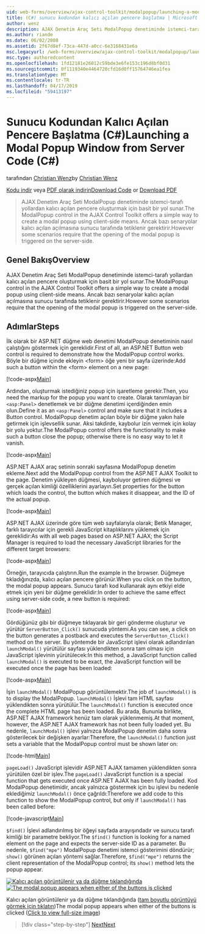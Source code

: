 ```yaml
---
uid: web-forms/overview/ajax-control-toolkit/modalpopup/launching-a-modal-popup-window-from-server-code-cs
title: (C#) sunucu kodundan kalıcı açılan pencere başlatma | Microsoft Docs
author: wenz
description: AJAX Denetim Araç Seti ModalPopup denetiminde istemci-tarafı yollardan kalıcı açılan pencere oluşturmak için basit bir yol sunar. Ancak bazı senaryolarda bu t gerektirir...
ms.author: riande
ms.date: 06/02/2008
ms.assetid: 2f67d8ef-73ca-447d-a0cc-6e3168431e6a
msc.legacyurl: /web-forms/overview/ajax-control-toolkit/modalpopup/launching-a-modal-popup-window-from-server-code-cs
msc.type: authoredcontent
ms.openlocfilehash: 1fd12181e26012c59bde3e6fe153c196d8bf0d31
ms.sourcegitcommit: 0f1119340e4464720cfd16d0ff15764746ea1fea
ms.translationtype: MT
ms.contentlocale: tr-TR
ms.lasthandoff: 04/17/2019
ms.locfileid: "59413197"
---
```

# <a name="launching-a-modal-popup-window-from-server-code-c"></a><span data-ttu-id="bde78-104">Sunucu Kodundan Kalıcı Açılan Pencere Başlatma (C#)</span><span class="sxs-lookup"><span data-stu-id="bde78-104">Launching a Modal Popup Window from Server Code (C#)</span></span>

<span data-ttu-id="bde78-105">tarafından [Christian Wenz](https://github.com/wenz)</span><span class="sxs-lookup"><span data-stu-id="bde78-105">by [Christian Wenz](https://github.com/wenz)</span></span>

<span data-ttu-id="bde78-106">[Kodu indir](http://download.microsoft.com/download/2/4/0/24052038-f942-4336-905b-b60ae56f0dd5/ModalPopup1.cs.zip) veya [PDF olarak indirin](http://download.microsoft.com/download/b/6/a/b6ae89ee-df69-4c87-9bfb-ad1eb2b23373/modalpopup1CS.pdf)</span><span class="sxs-lookup"><span data-stu-id="bde78-106">[Download Code](http://download.microsoft.com/download/2/4/0/24052038-f942-4336-905b-b60ae56f0dd5/ModalPopup1.cs.zip) or [Download PDF](http://download.microsoft.com/download/b/6/a/b6ae89ee-df69-4c87-9bfb-ad1eb2b23373/modalpopup1CS.pdf)</span></span>

> <span data-ttu-id="bde78-107">AJAX Denetim Araç Seti ModalPopup denetiminde istemci-tarafı yollardan kalıcı açılan pencere oluşturmak için basit bir yol sunar.</span><span class="sxs-lookup"><span data-stu-id="bde78-107">The ModalPopup control in the AJAX Control Toolkit offers a simple way to create a modal popup using client-side means.</span></span> <span data-ttu-id="bde78-108">Ancak bazı senaryolar kalıcı açılan açılmasına sunucu tarafında tetiklenir gerektirir.</span><span class="sxs-lookup"><span data-stu-id="bde78-108">However some scenarios require that the opening of the modal popup is triggered on the server-side.</span></span>


## <a name="overview"></a><span data-ttu-id="bde78-109">Genel Bakış</span><span class="sxs-lookup"><span data-stu-id="bde78-109">Overview</span></span>

<span data-ttu-id="bde78-110">AJAX Denetim Araç Seti ModalPopup denetiminde istemci-tarafı yollardan kalıcı açılan pencere oluşturmak için basit bir yol sunar.</span><span class="sxs-lookup"><span data-stu-id="bde78-110">The ModalPopup control in the AJAX Control Toolkit offers a simple way to create a modal popup using client-side means.</span></span> <span data-ttu-id="bde78-111">Ancak bazı senaryolar kalıcı açılan açılmasına sunucu tarafında tetiklenir gerektirir.</span><span class="sxs-lookup"><span data-stu-id="bde78-111">However some scenarios require that the opening of the modal popup is triggered on the server-side.</span></span>

## <a name="steps"></a><span data-ttu-id="bde78-112">Adımlar</span><span class="sxs-lookup"><span data-stu-id="bde78-112">Steps</span></span>

<span data-ttu-id="bde78-113">İlk olarak bir ASP.NET düğme web denetimi ModalPopup denetiminin nasıl çalıştığını göstermek için gereklidir.</span><span class="sxs-lookup"><span data-stu-id="bde78-113">First of all, an ASP.NET Button web control is required to demonstrate how the ModalPopup control works.</span></span> <span data-ttu-id="bde78-114">Böyle bir düğme içinde ekleyin &lt;form&gt; öğe yeni bir sayfa üzerinde:</span><span class="sxs-lookup"><span data-stu-id="bde78-114">Add such a button within the &lt;form&gt; element on a new page:</span></span>

[!code-aspx[Main](launching-a-modal-popup-window-from-server-code-cs/samples/sample1.aspx)]

<span data-ttu-id="bde78-115">Ardından, oluşturmak istediğiniz popup için işaretleme gerekir.</span><span class="sxs-lookup"><span data-stu-id="bde78-115">Then, you need the markup for the popup you want to create.</span></span> <span data-ttu-id="bde78-116">Olarak tanımlayan bir `<asp:Panel>` denetlemek ve bir düğme denetimi içerdiğinden emin olun.</span><span class="sxs-lookup"><span data-stu-id="bde78-116">Define it as an `<asp:Panel>` control and make sure that it includes a Button control.</span></span> <span data-ttu-id="bde78-117">ModalPopup denetim açılan böyle bir düğme yakın hale getirmek için işlevsellik sunar. Aksi takdirde, kaybolur izin vermek için kolay bir yolu yoktur.</span><span class="sxs-lookup"><span data-stu-id="bde78-117">The ModalPopup control offers the functionality to make such a button close the popup; otherwise there is no easy way to let it vanish.</span></span>

[!code-aspx[Main](launching-a-modal-popup-window-from-server-code-cs/samples/sample2.aspx)]

<span data-ttu-id="bde78-118">ASP.NET AJAX araç setinin sonraki sayfasına ModalPopup denetim ekleme.</span><span class="sxs-lookup"><span data-stu-id="bde78-118">Next add the ModalPopup control from the ASP.NET AJAX Toolkit to the page.</span></span> <span data-ttu-id="bde78-119">Denetim yükleyen düğmesi, kayboluyor getiren düğmesi ve gerçek açılan kimliği özelliklerini ayarlayın.</span><span class="sxs-lookup"><span data-stu-id="bde78-119">Set properties for the button which loads the control, the button which makes it disappear, and the ID of the actual popup.</span></span>

[!code-aspx[Main](launching-a-modal-popup-window-from-server-code-cs/samples/sample3.aspx)]

<span data-ttu-id="bde78-120">ASP.NET AJAX üzerinde göre tüm web sayfalarıyla olarak; Betik Manager, farklı tarayıcılar için gerekli JavaScript kitaplıklarını yüklemek için gereklidir:</span><span class="sxs-lookup"><span data-stu-id="bde78-120">As with all web pages based on ASP.NET AJAX; the Script Manager is required to load the necessary JavaScript libraries for the different target browsers:</span></span>

[!code-aspx[Main](launching-a-modal-popup-window-from-server-code-cs/samples/sample4.aspx)]

<span data-ttu-id="bde78-121">Örneğin, tarayıcıda çalıştırın.</span><span class="sxs-lookup"><span data-stu-id="bde78-121">Run the example in the browser.</span></span> <span data-ttu-id="bde78-122">Düğmeye tıkladığınızda, kalıcı açılan pencere görünür.</span><span class="sxs-lookup"><span data-stu-id="bde78-122">When you click on the button, the modal popup appears.</span></span> <span data-ttu-id="bde78-123">Sunucu tarafı kod kullanarak aynı etkiyi elde etmek için yeni bir düğme gereklidir:</span><span class="sxs-lookup"><span data-stu-id="bde78-123">In order to achieve the same effect using server-side code, a new button is required:</span></span>

[!code-aspx[Main](launching-a-modal-popup-window-from-server-code-cs/samples/sample5.aspx)]

<span data-ttu-id="bde78-124">Gördüğünüz gibi bir düğmeye tıklayarak bir geri gönderme oluşturur ve yürütür `ServerButton_Click()` sunucuda yöntemi.</span><span class="sxs-lookup"><span data-stu-id="bde78-124">As you can see, a click on the button generates a postback and executes the `ServerButton_Click()` method on the server.</span></span> <span data-ttu-id="bde78-125">Bu yöntemde bir JavaScript işlevi olarak adlandırılan `launchModal()` yürütülür sayfası yüklendikten sonra tam olması için JavaScript işlevinin yürütülecek:</span><span class="sxs-lookup"><span data-stu-id="bde78-125">In this method, a JavaScript function called `launchModal()` is executed to be exact, the JavaScript function will be executed once the page has been loaded:</span></span>

[!code-aspx[Main](launching-a-modal-popup-window-from-server-code-cs/samples/sample6.aspx)]

<span data-ttu-id="bde78-126">İşin `launchModal()` ModalPopup görüntülemektir.</span><span class="sxs-lookup"><span data-stu-id="bde78-126">The job of `launchModal()` is to display the ModalPopup.</span></span> <span data-ttu-id="bde78-127">`launchModal()` İşlevi tam HTML sayfası yüklendikten sonra yürütülür.</span><span class="sxs-lookup"><span data-stu-id="bde78-127">The `launchModal()` function is executed once the complete HTML page has been loaded.</span></span> <span data-ttu-id="bde78-128">Bu arada, Bununla birlikte, ASP.NET AJAX framework henüz tam olarak yüklenmemiş.</span><span class="sxs-lookup"><span data-stu-id="bde78-128">At that moment, however, the ASP.NET AJAX framework has not been fully loaded yet.</span></span> <span data-ttu-id="bde78-129">Bu nedenle, `launchModal()` işlevi yalnızca ModalPopup denetim daha sonra gösterilecek bir değişken ayarlar:</span><span class="sxs-lookup"><span data-stu-id="bde78-129">Therefore, the `launchModal()` function just sets a variable that the ModalPopup control must be shown later on:</span></span>

[!code-html[Main](launching-a-modal-popup-window-from-server-code-cs/samples/sample7.html)]

<span data-ttu-id="bde78-130">`pageLoad()` JavaScript işlevidir ASP.NET AJAX tamamen yüklendikten sonra yürütülen özel bir işlev.</span><span class="sxs-lookup"><span data-stu-id="bde78-130">The `pageLoad()` JavaScript function is a special function that gets executed once ASP.NET AJAX has been fully loaded.</span></span> <span data-ttu-id="bde78-131">Kod ModalPopup denetimidir, ancak yalnızca göstermek için bu işlevi bu nedenle eklediğimiz `launchModal()` önce çağrıldı:</span><span class="sxs-lookup"><span data-stu-id="bde78-131">Therefore we add code to this function to show the ModalPopup control, but only if `launchModal()` has been called before:</span></span>

[!code-javascript[Main](launching-a-modal-popup-window-from-server-code-cs/samples/sample8.js)]

<span data-ttu-id="bde78-132">`$find()` İşlevi adlandırılmış bir öğeyi sayfada arayışındadır ve sunucu tarafı kimliği bir parametre bekliyor.</span><span class="sxs-lookup"><span data-stu-id="bde78-132">The `$find()` function is looking for a named element on the page and expects the server-side ID as a parameter.</span></span> <span data-ttu-id="bde78-133">Bu nedenle, `$find("mpe")` ModalPopup denetimi istemci gösterimini döndürür; `show()` görünen açılan yöntemi sağlar.</span><span class="sxs-lookup"><span data-stu-id="bde78-133">Therefore, `$find("mpe")` returns the client representation of the ModalPopup control; its `show()` method lets the popup appear.</span></span>


<span data-ttu-id="bde78-134">[![Kalıcı açılan görüntülenir ya da düğme tıklandığında](launching-a-modal-popup-window-from-server-code-cs/_static/image2.png)](launching-a-modal-popup-window-from-server-code-cs/_static/image1.png)</span><span class="sxs-lookup"><span data-stu-id="bde78-134">[![The modal popup appears when either of the buttons is clicked](launching-a-modal-popup-window-from-server-code-cs/_static/image2.png)](launching-a-modal-popup-window-from-server-code-cs/_static/image1.png)</span></span>

<span data-ttu-id="bde78-135">Kalıcı açılan görüntülenir ya da düğme tıklandığında ([tam boyutlu görüntüyü görmek için tıklatın](launching-a-modal-popup-window-from-server-code-cs/_static/image3.png))</span><span class="sxs-lookup"><span data-stu-id="bde78-135">The modal popup appears when either of the buttons is clicked ([Click to view full-size image](launching-a-modal-popup-window-from-server-code-cs/_static/image3.png))</span></span>

> [!div class="step-by-step"]
> [<span data-ttu-id="bde78-136">Next</span><span class="sxs-lookup"><span data-stu-id="bde78-136">Next</span></span>](using-modalpopup-with-a-repeater-control-cs.md)
